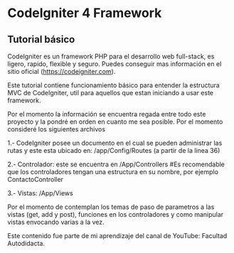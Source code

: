 # CodeIgniter 4 Framework

## Tutorial básico

CodeIgniter es un framework PHP para el desarrollo web full-stack, es ligero, rapido, flexible y seguro.
Puedes conseguir mas información en el sitio oficial (https://codeigniter.com).

Este tutorial contiene funcionamiento básico para entender la estructura MVC de CodeIgniter, util para aquellos que estan iniciando a usar este framework. 

Por el momento la información se encuentra regada entre todo este proyecto y la pondré en orden en cuanto me sea posible. Por el momento consideré los siguientes archivos

1.- CodeIgniter posee un documento en el cual se pueden administrar las rutas y este esta ubicado en:
/app/Config/Routes (a partir de la linea 36)

2.- Controlador: este se encuentra en /App/Controllers #Es recomendable que los controladores tengan una estructura en su nombre, por ejemplo ContactoController

3.- Vistas: /App/Views

Por el momento de contemplan los temas de paso de parametros a las vistas (get, add y post), funciones en los controladores y como manipular vistas envocando varias a la vez.

Este contenido fue parte de mi aprendizaje del canal de YouTube: Facultad Autodidacta.